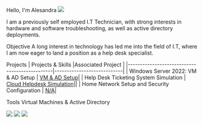 Hello, I'm Alesandra
<a href="https://www.linkedin.com/in/RecardoCarlin"><img src="https://img.shields.io/badge/-LinkedIn-0072b1?&style=for-the-badge&logo=linkedin&logoColor=white" /></a>

I am a previously self employed I.T Technician, with strong interests in hardware and software troubleshooting, as well as active directory deployments.

Objective
A long interest in technology has led me into the field of I.T, where I am now eager to land a position as a help desk specialist.

Projects
| Projects & Skills                             |Associated Project         |
|-----------------------------------------------|----------------------------|
| Windows Server 2022: VM & AD Setup            | <a href="https://github.com/RecardoIT/Active-Directory-Setup-Administration">VM & AD Setup</a>|
| Help Desk Ticketing System Simulation         | <a href="google.com"> Cloud Helpdesk Simulation</a>||
| Home Network Setup and Security Configuration | <a href="google.com"> N/A</a>|


Tools
Virtual Machines & Active Directory
<div>
<img src="https://img.shields.io/badge/-Oracle%20VirtualBox-183A61?style=for-the-badge&logo=VirtualBox&logoColor=white" />
<img src="https://img.shields.io/badge/-Windows%20PowerShell-5391FE?style=for-the-badge&logo=PowerShell&logoColor=white" />
<img src="https://img.shields.io/badge/-Azure%20AD-0078D4?style=for-the-badge&logo=Microsoft%20Azure&logoColor=white" />
